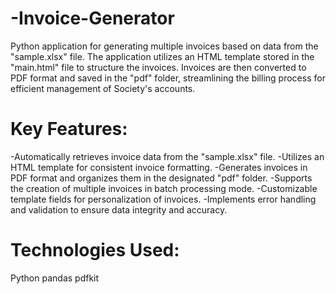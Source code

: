# -Invoice-Generator
 Python application for generating multiple invoices based on data  from the "sample.xlsx" file. The application utilizes an HTML template stored in the "main.html" file to structure the invoices. Invoices are then converted to PDF format and saved in the "pdf" folder, streamlining the billing process for efficient management of Society's accounts.

# Key Features:

 -Automatically retrieves invoice data from the "sample.xlsx" file.
 -Utilizes an HTML template for consistent invoice formatting.
 -Generates invoices in PDF format and organizes them in the designated "pdf" folder.
 -Supports the creation of multiple invoices in batch processing mode.
 -Customizable template fields for personalization of invoices.
 -Implements error handling and validation to ensure data integrity and accuracy.


# Technologies Used:
 Python
 pandas
 pdfkit

